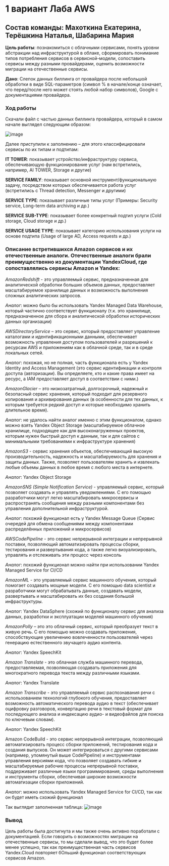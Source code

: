 # 1 вариант Лаба AWS
## Состав команды: Махоткина Екатерина, Терёшкина Наталья, Шабарина Мария

**Цель работы**: познакомиться с облачными сервисами, понять уровни абстракции над инфраструктурой в облаке, сформировать понимание типов потребления сервисов в сервисной-модели, сопоставить сервисы между разными провайдерами, оценить возможности миграции на отечественные сервисы.

**Дано**: Слепок данных биллинга от провайдера после небольшой обработки в виде SQL-параметров (символ % в начале/конце означает, что перед/после него может стоять любой набор символов), Google с документациями провайдера.

### Ход работы

Скачали файл c частью данных биллинга провайдера, который в самом начале выглядел следующим образом:

![image](https://github.com/12262004-m/OT-U/assets/112974126/7c972d2b-86fa-42d6-9822-0c607e449e63)

Далее приступили к заполнению – для этого классифицировали сервисы по их типам и подтипам:

**IT TOWER**: показывает устройство/инфраструктуру сервиса, обеспечивающую функционирование услуг (нам встретились, например, AI TOWER, Storage и другие)

**SERVICE FAMILY**: показывает основной инструмент/функциональную задачу, посредством которых обеспечивается работа услуг (встретились с Thread detection, Messenger и другими)

**SERVICE TYPE**: показывает различные типы услуг (Примеры: Security service, Long-term data archiving и др.)

**SERVICE SUB-TYPE**: показывает более конкретный подтип услуги (Cold storage, Cloud storage и др.)

**SERVICE USAGE TYPE**: показывает категорию использования услуги на основе подтипа (Usage of large AD, Access requests и др.)

### Описание встретившихся Amazon сервисов и их отечественные аналоги. Отечественные аналоги брали преимущественно из документации YandexCloud, где сопоставлялись сервисы Amazon и Yandex:

*AmazonRedshift* - это управляемый сервис, предназначенная для аналитической обработки больших объемов данных, предоставляет масштабируемое хранилище данных и возможность выполнения сложных аналитических запросов.

*Аналог*: можно было бы использовать Yandex Managed Data Warehouse, который частично соответствует функционалу (т.к. это хранилище, предназначенное для сбора и аналитической обработки исторических данных организации)


*AWSDirectoryService* – это сервис, который предоставляет управление каталогами и идентификационными данными, обеспечивает возможность управления доступом пользователей и разрешений к ресурсам AWS и приложениям как в облачной среде, так и в среде локальных сетей.

*Аналог*: похожая, но не полная, часть функционала есть у Yandex Identity and Access Management (это сервис идентификации и контроля доступа (авторизации). Вы определяете, кто и какие права имеет на ресурс, а IAM предоставляет доступ в соответствии с ними.)


*AmazonGlacier* – это низкозатратный, долгосрочный, надежный и безопасный сервис хранения, который подходит для резервного копирования и архивирования данных (в особенности для тех данных, к которым требуется редкий доступ и которые необходимо хранить длительное время). 

*Аналог*: не удалось найти аналог именно с этим функционалом, однако можно взять Yandex Object Storage (масштабируемое облачное хранилище, подходящее как для высоконагруженных проектов, которым нужен быстрый доступ к данным, так и для сайтов с минимальными требованиями к инфраструктуре хранения)


*AmazonS3* - сервис хранения объектов, обеспечивающий высокую производительность, надежность и масштабируемость для хранения и защиты данных. Также, позволяет пользователям хранить и извлекать любые объемы данных в любое время с любого места в интернете.

*Аналог*: Yandex Object Storage


*AmazonSNS (Simple Notification Service)* - управляемый сервис, который позволяет создавать и управлять уведомлениями. С его помощью разработчики могут легко масштабировать микросервисы и распространять сообщения между разными компонентами без управления дополнительной инфраструктурой.

*Аналог*: похожий функционал есть у Yandex Message Queue (Сервис очередей для обмена сообщениями между компонентами распределённых приложений и микросервисов)


*AWSCodePipeline* - это сервис непрерывной интеграции и непрерывной поставки, позволяющий автоматизировать процессы сборки, тестирования и развертывания кода, а также легко визуализировать, управлять и отслеживать эти процесс через консоль

*Аналог*: похожий функционал можно найти при использовании Yandex Managed Service for CI/CD


*AmazonML* - это управляемый сервис машинного обучения, который помогает создавать мощные модели. С его помощью data scientist и разработчики могут обрабатывать данные, создавать модели, развертывать и масштабировать их без создания большой инфраструктуры.

*Аналог*: Yandex DataSphere (схожий по функционалу сервис для анализа данных, разработки и эксплуатации моделей машинного обучения)


*AmazonPolly* – это это облачный сервис, который преобразует текст в живую речь. С его помощью можно создавать приложения, способствующие увеличению вовлеченности пользователей через генерацию естественного звучащего аудио контента.

*Аналог*: Yandex SpeechKit


*Amazon Translate* - это облачная служба машинного перевода, предоставляемая, позволяющая создавать приложения для многократного перевода текста между различными языками.

*Аналог*: Yandex Translate


*Amazon Transcribe* - это управляемый сервис распознавания речи с использованием технологий глубокого обучения, предоставляет возможность автоматического перевода аудио в текст (обеспечивает оцифровку разговоров, конвертацию речи в текстовый формат для последующего анализа и индексацию аудио- и видеофайлов для поиска по ключевым словам).

*Аналог*: Yandex SpeechKit


Amazon CodeBuild - это сервис непрерывной интеграции, позволяющий автоматизировать процесс сборки приложений, тестирования кода и создания выпусков. Он может интегрироваться с другими сервисами (например, упомянутый выше CodePipeline) и инструментами управления версиями кода, что позволяет создавать гибкие и масштабируемые рабочие процессы непрерывной поставки, поддерживает различные языки программирования, среды выполнения и инструменты сборки, обеспечивая широкие возможности автоматизации сборки приложений.

*Аналог*: можно использовать Yandex Managed Service for CI/CD, так как он будет иметь схожий функционал


Так выглядит заполненная таблица:
![image](https://github.com/12262004-m/OT-U/assets/112974126/2fa298d5-175f-4b02-85fc-d94330aa0551)

### Вывод
Цель работы была достигнута и мы также очень активно поработали с документацией. Если говорить о возможностях миграции на отечественные сервисы, то мы сделали вывод, что это будет более менее успешно, так как преимущественная часть сервисов Yandex.Cloud повторяет бОльший функционал соответствующих сервисов Amazon.


